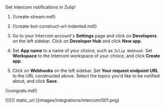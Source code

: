 Get Intercom notifications in Zulip!

1. {!create-stream.md!}

1. {!create-bot-construct-url-indented.md!}

1. Go to your Intercom account's **Settings** page and click on **Developers**
   on the left sidebar. Click on **Developer Hub** and click **New app**.

1. Set **App name** to a name of your choice, such as `Zulip Webhook`. Set
   **Workspace** to the Intercom workspace of your choice, and click
   **Create app**.

1. Click on **Webhooks** on the left sidebar. Set **Your request endpoint URL**
   to the URL constructed above. Select the topics you'd like to be notified
   about, and click **Save**.

{!congrats.md!}

![]({{ static_url }}images/integrations/intercom/001.png)
